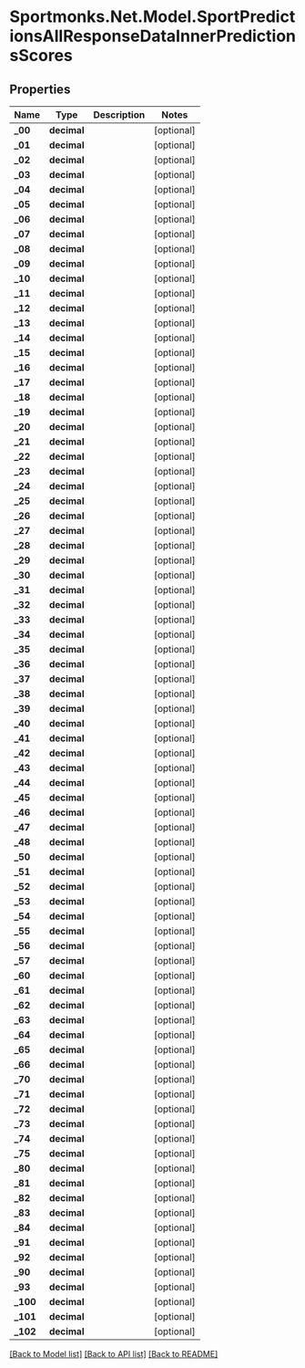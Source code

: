 # Sportmonks.Net.Model.SportPredictionsAllResponseDataInnerPredictionsScores

## Properties

Name | Type | Description | Notes
------------ | ------------- | ------------- | -------------
**_00** | **decimal** |  | [optional] 
**_01** | **decimal** |  | [optional] 
**_02** | **decimal** |  | [optional] 
**_03** | **decimal** |  | [optional] 
**_04** | **decimal** |  | [optional] 
**_05** | **decimal** |  | [optional] 
**_06** | **decimal** |  | [optional] 
**_07** | **decimal** |  | [optional] 
**_08** | **decimal** |  | [optional] 
**_09** | **decimal** |  | [optional] 
**_10** | **decimal** |  | [optional] 
**_11** | **decimal** |  | [optional] 
**_12** | **decimal** |  | [optional] 
**_13** | **decimal** |  | [optional] 
**_14** | **decimal** |  | [optional] 
**_15** | **decimal** |  | [optional] 
**_16** | **decimal** |  | [optional] 
**_17** | **decimal** |  | [optional] 
**_18** | **decimal** |  | [optional] 
**_19** | **decimal** |  | [optional] 
**_20** | **decimal** |  | [optional] 
**_21** | **decimal** |  | [optional] 
**_22** | **decimal** |  | [optional] 
**_23** | **decimal** |  | [optional] 
**_24** | **decimal** |  | [optional] 
**_25** | **decimal** |  | [optional] 
**_26** | **decimal** |  | [optional] 
**_27** | **decimal** |  | [optional] 
**_28** | **decimal** |  | [optional] 
**_29** | **decimal** |  | [optional] 
**_30** | **decimal** |  | [optional] 
**_31** | **decimal** |  | [optional] 
**_32** | **decimal** |  | [optional] 
**_33** | **decimal** |  | [optional] 
**_34** | **decimal** |  | [optional] 
**_35** | **decimal** |  | [optional] 
**_36** | **decimal** |  | [optional] 
**_37** | **decimal** |  | [optional] 
**_38** | **decimal** |  | [optional] 
**_39** | **decimal** |  | [optional] 
**_40** | **decimal** |  | [optional] 
**_41** | **decimal** |  | [optional] 
**_42** | **decimal** |  | [optional] 
**_43** | **decimal** |  | [optional] 
**_44** | **decimal** |  | [optional] 
**_45** | **decimal** |  | [optional] 
**_46** | **decimal** |  | [optional] 
**_47** | **decimal** |  | [optional] 
**_48** | **decimal** |  | [optional] 
**_50** | **decimal** |  | [optional] 
**_51** | **decimal** |  | [optional] 
**_52** | **decimal** |  | [optional] 
**_53** | **decimal** |  | [optional] 
**_54** | **decimal** |  | [optional] 
**_55** | **decimal** |  | [optional] 
**_56** | **decimal** |  | [optional] 
**_57** | **decimal** |  | [optional] 
**_60** | **decimal** |  | [optional] 
**_61** | **decimal** |  | [optional] 
**_62** | **decimal** |  | [optional] 
**_63** | **decimal** |  | [optional] 
**_64** | **decimal** |  | [optional] 
**_65** | **decimal** |  | [optional] 
**_66** | **decimal** |  | [optional] 
**_70** | **decimal** |  | [optional] 
**_71** | **decimal** |  | [optional] 
**_72** | **decimal** |  | [optional] 
**_73** | **decimal** |  | [optional] 
**_74** | **decimal** |  | [optional] 
**_75** | **decimal** |  | [optional] 
**_80** | **decimal** |  | [optional] 
**_81** | **decimal** |  | [optional] 
**_82** | **decimal** |  | [optional] 
**_83** | **decimal** |  | [optional] 
**_84** | **decimal** |  | [optional] 
**_91** | **decimal** |  | [optional] 
**_92** | **decimal** |  | [optional] 
**_90** | **decimal** |  | [optional] 
**_93** | **decimal** |  | [optional] 
**_100** | **decimal** |  | [optional] 
**_101** | **decimal** |  | [optional] 
**_102** | **decimal** |  | [optional] 

[[Back to Model list]](../README.md#documentation-for-models) [[Back to API list]](../README.md#documentation-for-api-endpoints) [[Back to README]](../README.md)

